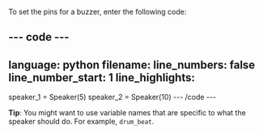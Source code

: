 To set the pins for a buzzer, enter the following code:

--- code ---
---
language: python
filename: 
line_numbers: false
line_number_start: 1
line_highlights: 
---
speaker_1 = Speaker(5)
speaker_2 = Speaker(10)
--- /code ---

**Tip**: You might want to use variable names that are specific to what the speaker should do. For example, `drum_beat`.